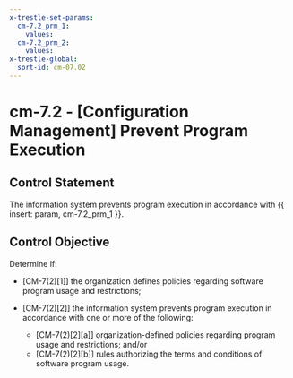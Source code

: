 ```yaml
---
x-trestle-set-params:
  cm-7.2_prm_1:
    values:
  cm-7.2_prm_2:
    values:
x-trestle-global:
  sort-id: cm-07.02
---
```


# cm-7.2 - \[Configuration Management\] Prevent Program Execution

## Control Statement

The information system prevents program execution in accordance with {{ insert: param, cm-7.2_prm_1 }}.

## Control Objective

Determine if:

- \[CM-7(2)[1]\] the organization defines policies regarding software program usage and restrictions;

- \[CM-7(2)[2]\] the information system prevents program execution in accordance with one or more of the following:

  - \[CM-7(2)[2][a]\] organization-defined policies regarding program usage and restrictions; and/or
  - \[CM-7(2)[2][b]\] rules authorizing the terms and conditions of software program usage.
